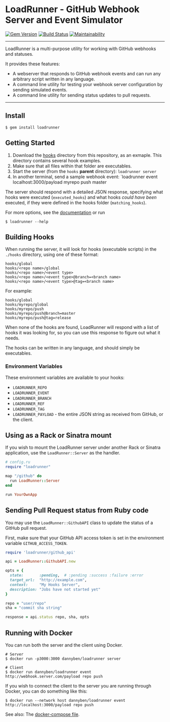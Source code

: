 LoadRunner - GitHub Webhook Server and Event Simulator
======================================================

[![Gem Version](https://badge.fury.io/rb/loadrunner.svg)](https://badge.fury.io/rb/loadrunner)
[![Build Status](https://travis-ci.com/DannyBen/loadrunner.svg?branch=master)](https://travis-ci.com/DannyBen/loadrunner)
[![Maintainability](https://api.codeclimate.com/v1/badges/f1aae46eaf6365ea2ec7/maintainability)](https://codeclimate.com/github/DannyBen/loadrunner/maintainability)

---

LoadRunner is a multi-purpose utility for working with GitHub webhooks and 
statuses.

It provides these features:

- A webserver that responds to GitHub webhook events and can run any 
  arbitrary script written in any language.
- A command line utility for testing your webhook server configuration by
  sending simulated events.
- A command line utility for sending status updates to pull requests.

---



Install
--------------------------------------------------

```
$ gem install loadrunner
```



Getting Started
--------------------------------------------------

1. Download the [hooks](hooks) directory from this repository, as an
   exmaple. This directory contains several hook examples.
2. Make sure that all files within that folder are executables.
3. Start the server (from the `hooks` **parent** directory):
   `loadrunner server`
4. In another terminal, send a sample webhook event:
   `loadrunner event localhost:3000/payload myrepo push master

The server should respond with a detailed JSON response, specifying what
hooks were executed (`executed_hooks`) and what hooks *could have
been* executed, if they were defined in the hooks folder
(`matching_hooks`).


For more options, see the [documentation][1] or run

```shell
$ loadrunner --help
```



Building Hooks
--------------------------------------------------

When running the server, it will look for hooks (executable scripts) in
the `./hooks` directory, using one of these format:

    hooks/global
    hooks/<repo name>/global
    hooks/<repo name>/<event type>
    hooks/<repo name>/<event type>@branch=<branch name>
    hooks/<repo name>/<event type>@tag=<branch name>

For example:

    hooks/global
    hooks/myrepo/global
    hooks/myrepo/push
    hooks/myrepo/push@branch=master
    hooks/myrepo/push@tag=release

When none of the hooks are found, LoadRunner will respond with a list of
hooks it was looking for, so you can use this response to figure out what
it needs.

The hooks can be written in any language, and should simply be executables.

### Environment Variables

These environment variables are available to your hooks:

- `LOADRUNNER_REPO`
- `LOADRUNNER_EVENT`
- `LOADRUNNER_BRANCH`
- `LOADRUNNER_REF`
- `LOADRUNNER_TAG`
- `LOADRUNNER_PAYLOAD` - the entire JSON string as received from GitHub, or the client.



Using as a Rack or Sinatra mount
--------------------------------------------------

If you wish to mount the LoadRunner server under another Rack or Sinatra
application, use the `LoadRunner::Server` as the handler.


```ruby
# config.ru
require "loadrunner"

map "/github" do
  run LoadRunner::Server
end

run YourOwnApp
```



Sending Pull Request status from Ruby code
--------------------------------------------------

You may use the `LoadRunner::GithubAPI` class to update the status of a
GitHub pull request.

First, make sure that your GitHub API access token is set in the environment
variable `GITHUB_ACCESS_TOKEN`.

```ruby
require 'loadrunner/github_api'

api = LoadRunner::GithubAPI.new

opts = {
  state:       :pending,  # :pending :success :failure :error
  target_url:  "http://example.com", 
  context:     "My Hooks Server", 
  description: "Jobs have not started yet"
}

repo = "user/repo"
sha = "commit sha string"

response = api.status repo, sha, opts
```



Running with Docker
--------------------------------------------------

You can run both the server and the client using Docker.

```shell
# Server
$ docker run -p3000:3000 dannyben/loadrunner server

# Client
$ docker run dannyben/loadrunner event http://webhook.server.com/payload repo push
```

If you wish to connect the client to the server you are running through Docker, 
you can do something like this:

```shell
$ docker run --network host dannyben/loadrunner event http://localhost:3000/payload repo push
```

See also: The [docker-compose file](docker-compose.yml).

[1]: http://www.rubydoc.info/gems/loadrunner
